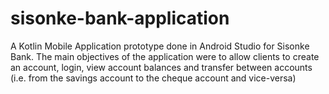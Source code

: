 # sisonke-bank-application
A Kotlin Mobile Application prototype done in Android Studio for Sisonke Bank. The main objectives of the application were to allow clients to create an account, login, view account balances and transfer between accounts (i.e. from the savings account to the cheque account and vice-versa)
